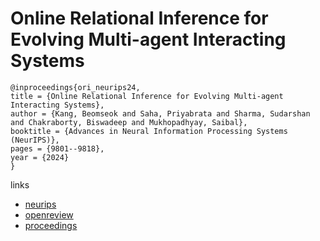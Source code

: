 # Online Relational Inference for Evolving Multi-agent Interacting Systems

```
@inproceedings{ori_neurips24,
title = {Online Relational Inference for Evolving Multi-agent Interacting Systems},
author = {Kang, Beomseok and Saha, Priyabrata and Sharma, Sudarshan and Chakraborty, Biswadeep and Mukhopadhyay, Saibal},
booktitle = {Advances in Neural Information Processing Systems (NeurIPS)},
pages = {9801--9818},
year = {2024}
}
```

links
- [neurips](https://nips.cc/Conferences/2024/Schedule?showEvent=93739)
- [openreview](https://openreview.net/forum?id=miO8odRzto)
- [proceedings](https://papers.nips.cc//paper_files/paper/2024/hash/12d7ba753894ed348904df1bf0ce02ec-Abstract-Conference.html)
